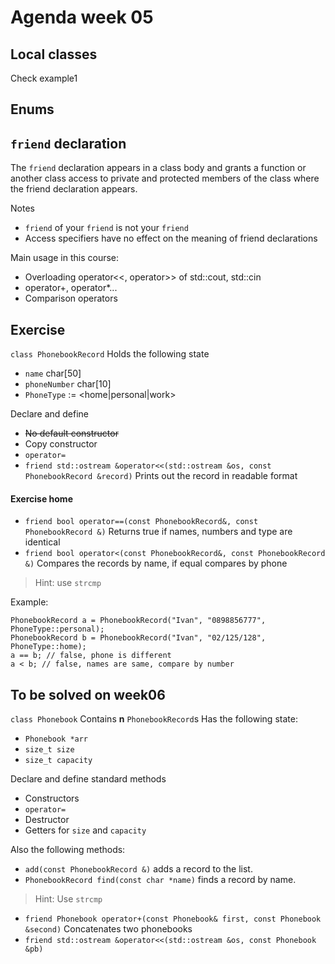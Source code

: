 # Agenda week 05
## Local classes
Check example1
## Enums
## `friend` declaration
The `friend` declaration appears in a class body and grants a function or another class access to private and protected members of the class where the friend declaration appears.

Notes
* `friend` of your `friend` is not your `friend`
* Access specifiers have no effect on the meaning of friend declarations

Main usage in this course: 
* Overloading operator<<, operator>> of std::cout, std::cin
* operator+, operator*...
* Comparison operators

## Exercise
`class PhonebookRecord`
Holds the following state
* `name` char[50]
* `phoneNumber` char[10]
* `PhoneType` := <home|personal|work>

Declare and define
* ~~No default constructor~~
* Copy constructor
* `operator=`
* `friend std::ostream &operator<<(std::ostream &os, const PhonebookRecord &record)` 
  Prints out the record in readable format

#### Exercise home
* `friend bool operator==(const PhonebookRecord&, const PhonebookRecord &)` Returns true if names, numbers and type are identical
* `friend bool operator<(const PhonebookRecord&, const PhonebookRecord &)` Compares the records by name, if equal compares by phone
> Hint: use `strcmp`

Example:
```
PhonebookRecord a = PhonebookRecord("Ivan", "0898856777", PhoneType::personal);
PhonebookRecord b = PhonebookRecord("Ivan", "02/125/128", PhoneType::home);
a == b; // false, phone is different
a < b; // false, names are same, compare by number
```

## To be solved on week06

`class Phonebook`
Contains **n** `PhonebookRecord`s
Has the following state:
* `Phonebook *arr`
* `size_t size`
* `size_t capacity`

Declare and define standard methods
* Constructors
* `operator=`
* Destructor
* Getters for `size` and `capacity`

Also the following methods:
* `add(const PhonebookRecord &)` adds a record to the list.
* `PhonebookRecord find(const char *name)` finds a record by name. 
> Hint: Use `strcmp`
* `friend Phonebook operator+(const Phonebook& first, const Phonebook &second)`
  Concatenates two phonebooks
* `friend std::ostream &operator<<(std::ostream &os, const Phonebook &pb)`
